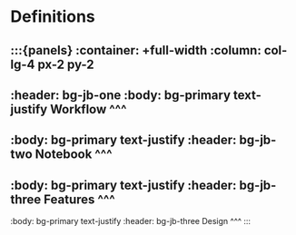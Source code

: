 # Definitions

:::{panels}
:container: +full-width
:column: col-lg-4 px-2 py-2
---
:header: bg-jb-one
:body: bg-primary text-justify
Workflow
^^^
---
:body: bg-primary text-justify
:header: bg-jb-two
Notebook
^^^
---
:body: bg-primary text-justify
:header: bg-jb-three
Features
^^^
---
:body: bg-primary text-justify
:header: bg-jb-three
Design
^^^
:::

